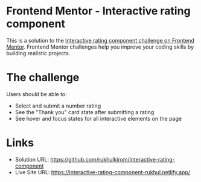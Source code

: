 # Frontend Mentor - Interactive rating component

This is a solution to the [Interactive rating component challenge on Frontend Mentor](https://www.frontendmentor.io/challenges/interactive-rating-component-koxpeBUmI). Frontend Mentor challenges help you improve your coding skills by building realistic projects.

# The challenge

Users should be able to:

- Select and submit a number rating
- See the "Thank you" card state after submitting a rating
- See hover and focus states for all interactive elements on the page

# Links

- Solution URL: https://github.com/rukhulkirom/interactive-rating-component
- Live Site URL: https://interactive-rating-component-rukhul.netlify.app/
